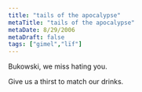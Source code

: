 ```yaml
---
title: "tails of the apocalypse"
metaTitle: "tails of the apocalypse"
metaDate: 8/29/2006
metaDraft: false
tags: ["gimel","lïf"]
---
```


Bukowski, we miss hating you.  
  
Give us a thirst to match our drinks.